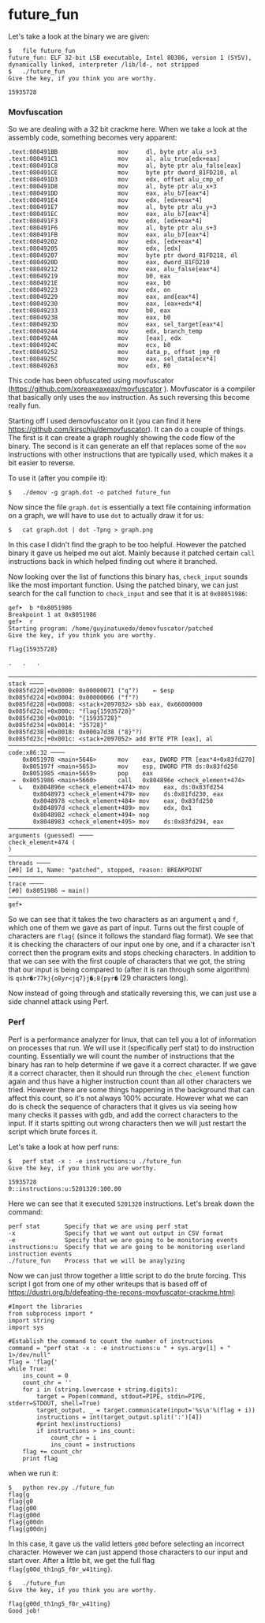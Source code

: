 # future_fun

Let's take a look at the binary we are given:

```
$	file future_fun 
future_fun: ELF 32-bit LSB executable, Intel 80386, version 1 (SYSV), dynamically linked, interpreter /lib/ld-, not stripped
$	./future_fun 
Give the key, if you think you are worthy.

15935728
```

### Movfuscation

So we are dealing with a 32 bit crackme here. When we take a look at the assembly code, something becomes very apparent:

```
.text:080491BB                 mov     dl, byte ptr alu_s+3
.text:080491C1                 mov     al, alu_true[edx+eax]
.text:080491C8                 mov     al, byte ptr alu_false[eax]
.text:080491CE                 mov     byte ptr dword_81FD210, al
.text:080491D3                 mov     edx, offset alu_cmp_of
.text:080491D8                 mov     al, byte ptr alu_x+3
.text:080491DD                 mov     eax, alu_b7[eax*4]
.text:080491E4                 mov     edx, [edx+eax*4]
.text:080491E7                 mov     al, byte ptr alu_y+3
.text:080491EC                 mov     eax, alu_b7[eax*4]
.text:080491F3                 mov     edx, [edx+eax*4]
.text:080491F6                 mov     al, byte ptr alu_s+3
.text:080491FB                 mov     eax, alu_b7[eax*4]
.text:08049202                 mov     edx, [edx+eax*4]
.text:08049205                 mov     edx, [edx]
.text:08049207                 mov     byte ptr dword_81FD218, dl
.text:0804920D                 mov     eax, dword_81FD210
.text:08049212                 mov     eax, alu_false[eax*4]
.text:08049219                 mov     b0, eax
.text:0804921E                 mov     eax, b0
.text:08049223                 mov     edx, on
.text:08049229                 mov     eax, and[eax*4]
.text:08049230                 mov     eax, [eax+edx*4]
.text:08049233                 mov     b0, eax
.text:08049238                 mov     eax, b0
.text:0804923D                 mov     eax, sel_target[eax*4]
.text:08049244                 mov     edx, branch_temp
.text:0804924A                 mov     [eax], edx
.text:0804924C                 mov     ecx, b0
.text:08049252                 mov     data_p, offset jmp_r0
.text:0804925C                 mov     eax, sel_data[ecx*4]
.text:08049263                 mov     edx, R0
``` 

This code has been obfuscated using movfuscator (https://github.com/xoreaxeaxeax/movfuscator ). Movfuscator is a compiler that basically only uses the `mov` instruction. As such reversing this become really fun.

Starting off I used demovfuscator on it (you can find it here https://github.com/kirschju/demovfuscator). It can do a couple of things. The first is it can create a graph roughly showing the code flow of the binary. The second is it can generate an elf that replaces some of the `mov` instructions with other instructions that are typically used, which makes it a bit easier to reverse.

To use it (after you compile it):
```
$	./demov -g graph.dot -o patched future_fun
```

Now since the file `graph.dot` is essentially a text file containing information on a graph, we will have to use `dot` to actually draw it for us:

```
$	cat graph.dot | dot -Tpng > graph.png
```

In this case I didn't find the graph to be too helpful. However the patched binary it gave us helped me out alot. Mainly because it patched certain `call` instructions back in which helped finding out where it branched.

Now looking over the list of functions this binary has, `check_input` sounds like the most important function. Using the patched binary, we can just search for the call function to `check_input` and see that it is at `0x08051986`:

```
gef➤  b *0x8051986
Breakpoint 1 at 0x8051986
gef➤  r
Starting program: /home/guyinatuxedo/demovfuscator/patched 
Give the key, if you think you are worthy.

flag{15935728}

.	.	.

────────────────────────────────────────────────────────────────────────────── stack ────
0x085fd220│+0x0000: 0x00000071 ("q"?)	 ← $esp
0x085fd224│+0x0004: 0x00000066 ("f"?)
0x085fd228│+0x0008: <stack+2097032> sbb eax, 0x66000000
0x085fd22c│+0x000c: "flag{15935728}"
0x085fd230│+0x0010: "{15935728}"
0x085fd234│+0x0014: "35728}"
0x085fd238│+0x0018: 0x000a7d38 ("8}"?)
0x085fd23c│+0x001c: <stack+2097052> add BYTE PTR [eax], al
──────────────────────────────────────────────────────────────────────── code:x86:32 ────
    0x8051978 <main+5646>      mov    eax, DWORD PTR [eax*4+0x83fd270]
    0x805197f <main+5653>      mov    esp, DWORD PTR ds:0x83fd250
    0x8051985 <main+5659>      pop    eax
 →  0x8051986 <main+5660>      call   0x804896e <check_element+474>
   ↳   0x804896e <check_element+474> mov    eax, ds:0x83fd254
       0x8048973 <check_element+479> mov    ds:0x81fd230, eax
       0x8048978 <check_element+484> mov    eax, 0x83fd250
       0x804897d <check_element+489> mov    edx, 0x1
       0x8048982 <check_element+494> nop    
       0x8048983 <check_element+495> mov    ds:0x83fd294, eax
──────────────────────────────────────────────────────────────── arguments (guessed) ────
check_element+474 (
)
──────────────────────────────────────────────────────────────────────────── threads ────
[#0] Id 1, Name: "patched", stopped, reason: BREAKPOINT
────────────────────────────────────────────────────────────────────────────── trace ────
[#0] 0x8051986 → main()
─────────────────────────────────────────────────────────────────────────────────────────
gef➤  
```

So we can see that it takes the two characters as an argument `q` and `f`, which one of them we gave as part of input. Turns out the first couple of characters are `flag{` (since it follows the standard flag format). We see that it is checking the characters of our input one by one, and if a character isn't correct then the program exits and stops checking characters. In addition to that we can see with the first couple of characters that we got, the string that our input is being compared to (after it is ran through some algorithm) is `qshr�r77kj{o8yr<jq7}j�;8{pyr�` (29 characters long).

Now instead of going through and statically reversing this, we can just use a side channel attack using Perf.

### Perf

Perf is a performance analyzer for linux, that can tell you a lot of information on processes that run. We will use it (specifically perf stat) to do instruction counting. Essentially we will count the number of instructions that the binary has ran to help determine if we gave it a correct character. If we gave it a correct character, then it should run through the `chec_element` function again and thus have a higher instruction count than all other characters we tried. However there are some things happening in the background that can affect this count, so it's not always 100% accurate. However what we can do is check the sequence of characters that it gives us via seeing how many checks it passes with gdb, and add the correct characters to the input. If it starts spitting out wrong characters then we will just restart the script which brute forces it. 

Let's take a look at how perf runs:

```
$	perf stat -x : -e instructions:u ./future_fun 
Give the key, if you think you are worthy.

15935728
0::instructions:u:5201320:100.00
```

Here we can see that it executed `5201320` instructions. Let's break down the command:

```
perf stat 		Specify that we are using perf stat
-x 				Specify that we want out output in CSV format
-e 				Specify that we are going to be monitoring events
instructions:u 	Specify that we are going to be monitoring userland instruction events
./future_fun	Process that we will be anaylyzing
```

Now we can just throw together a little script to do the brute forcing. This script I got from one of my other writeups that is based off of https://dustri.org/b/defeating-the-recons-movfuscator-crackme.html:
```
#Import the libraries
from subprocess import *
import string
import sys

#Establish the command to count the number of instructions
command = "perf stat -x : -e instructions:u " + sys.argv[1] + " 1>/dev/null" 
flag = 'flag{'
while True:
	ins_count = 0
	count_chr = ''
	for i in (string.lowercase + string.digits):
		target = Popen(command, stdout=PIPE, stdin=PIPE, stderr=STDOUT, shell=True)
		target_output, _ = target.communicate(input='%s\n'%(flag + i))
		instructions = int(target_output.split(':')[4])
		#print hex(instructions)
		if instructions > ins_count:
			count_chr = i
			ins_count = instructions
	flag += count_chr
	print flag
```

when we run it:
```
$	python rev.py ./future_fun 
flag{g
flag{g0
flag{g00
flag{g00d
flag{g00dn
flag{g00dnj
```

In this case, it gave us the valid letters `g00d` before selecting an incorrect character. However we can just append those characters to our input and start over. After a little bit, we get the full flag `flag{g00d_th1ng5_f0r_w41ting}`.

```
$	./future_fun 
Give the key, if you think you are worthy.

flag{g00d_th1ng5_f0r_w41ting}
Good job!
```
